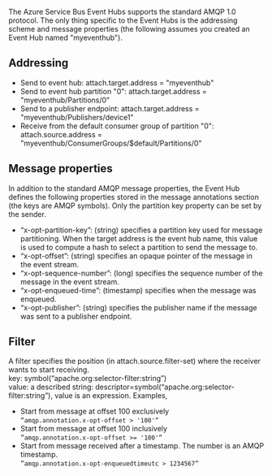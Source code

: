 The Azure Service Bus Event Hubs supports the standard AMQP 1.0 protocol. The only thing specific to the Event Hubs is the addressing scheme and message properties (the following assumes you created an Event Hub named "myeventhub").

## Addressing
* Send to event hub: attach.target.address = "myeventhub"  
* Send to event hub partition "0": attach.target.address = "myeventhub/Partitions/0"  
* Send to a publisher endpoint: attach.target.address = "myeventhub/Publishers/device1"  
* Receive from the default consumer group of partition "0": attach.source.address = "myeventhub/ConsumerGroups/$default/Partitions/0"  

## Message properties
In addition to the standard AMQP message properties, the Event Hub defines the following properties stored in the message annotations section (the keys are AMQP symbols). Only the partition key property can be set by the sender.  
* “x-opt-partition-key”: (string) specifies a partition key used for message partitioning. When the target address is the event hub name, this value is used to compute a hash to select a partition to send the message to.  
* “x-opt-offset”: (string) specifies an opaque pointer of the message in the event stream.  
* “x-opt-sequence-number”: (long) specifies the sequence number of the message in the event stream.  
* “x-opt-enqueued-time”: (timestamp) specifies when the message was enqueued.  
* “x-opt-publisher”: (string) specifies the publisher name if the message was sent to a publisher endpoint.  

## Filter
A filter specifies the position (in attach.source.filter-set) where the receiver wants to start receiving.  
key: symbol(“apache.org:selector-filter:string”)  
value: a described string: descriptor=symbol(“apache.org:selector-filter:string”), value is an expression.  Examples,  
* Start from message at offset 100 exclusively  
`”amqp.annotation.x-opt-offset > '100'”`
* Start from message at offset 100 inclusively  
`”amqp.annotation.x-opt-offset >= '100'”`
* Start from message received after a timestamp. The number is an AMQP timestamp.  
`”amqp.annotation.x-opt-enqueuedtimeutc > 1234567”`